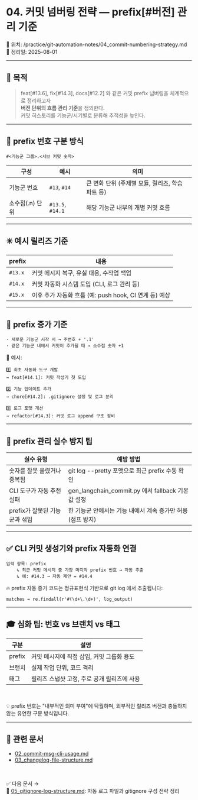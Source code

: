 # 04. 커밋 넘버링 전략 — prefix[#버전] 관리 기준

📁 위치: /practice/git-automation-notes/04_commit-numbering-strategy.md  
📅 정리일: 2025-08-01

---

## 🎯 목적

> feat[#13.6], fix[#14.3], docs[#12.2] 와 같은 커밋 prefix 넘버링을 체계적으로 정리하고자  
> **버전 단위의 흐름 관리 기준**을 정의한다.  
> 커밋 히스토리를 기능군/시기별로 분류해 추적성을 높인다.

---

## 🔢 prefix 번호 구분 방식

```
#<기능군 그룹>.<서브 커밋 숫자>
```

| 구성            | 예시           | 의미                          |
|-----------------|----------------|-------------------------------|
| 기능군 번호     | `#13`, `#14`   | 큰 변화 단위 (주제별 모듈, 릴리즈, 학습 파트 등) |
| 소수점(.n) 단위 | `#13.5`, `#14.1` | 해당 기능군 내부의 개별 커밋 흐름            |

---

## ✳️ 예시 릴리즈 기준

| prefix | 내용                                 |
|--------|--------------------------------------|
| `#13.x` | 커밋 메시지 복구, 유실 대응, 수작업 백업 |
| `#14.x` | 커밋 자동화 시스템 도입 (CLI, 로그 관리 등) |
| `#15.x` | 이후 추가 자동화 흐름 (예: push hook, CI 연계 등) 예상 |

---

## 🧩 prefix 증가 기준

```
· 새로운 기능군 시작 시 → 주번호 + '.1'
· 같은 기능군 내에서 커밋이 추가될 때 → 소수점 숫자 +1
```

📘 예시:

```
1️⃣ 최초 자동화 도구 개발
→ feat[#14.1]: 커밋 작성기 첫 도입

2️⃣ 기능 업데이트 추가
→ chore[#14.2]: .gitignore 설정 및 로그 분리

3️⃣ 로그 포맷 개선
→ refactor[#14.3]: 커밋 로그 append 구조 정비
```

---

## 🔄 prefix 관리 실수 방지 팁

| 실수 유형 | 예방 방법 |
|-----------|------------|
| 숫자를 잘못 올렸거나 중복됨 | git log --pretty 포맷으로 최근 prefix 수동 확인 |
| CLI 도구가 자동 추천 실패 | gen_langchain_commit.py 에서 fallback 기본값 설정 |
| prefix가 잘못된 기능군과 섞임 | 한 기능군 안에서는 기능 내에서 계속 증가만 허용 (점프 방지) |

---

## ✅ CLI 커밋 생성기와 prefix 자동화 연결

```
입력 항목: prefix
    ↳ 최근 커밋 메시지 중 가장 마지막 prefix 번호 → 자동 추출
    ↳ 예: #14.3 → 자동 제안 = #14.4
```

🔥 prefix 자동 증가 코드는 정규표현식 기반으로 git log 에서 추출됩니다:

```
matches = re.findall(r'#(\d+\.\d+)', log_output)
```

---

## 🎓 심화 팁: 번호 vs 브랜치 vs 태그

| 구분   | 설명                                        |
|--------|---------------------------------------------|
| prefix | 커밋 메시지에 직접 삽입, 커밋 그룹화 용도            |
| 브랜치 | 실제 작업 단위, 코드 격리                      |
| 태그   | 릴리즈 스냅샷 고정, 주로 공개 릴리즈에 사용           |

<br>

💡 prefix 번호는 "내부적인 의미 부여"에 탁월하며, 외부적인 릴리즈 버전과 충돌하지 않는 유연한 구분 방식입니다.

---

## 🔗 관련 문서

- [02_commit-msg-cli-usage.md](./02_commit-msg-cli-usage.md)
- [03_changelog-file-structure.md](./03_changelog-file-structure.md)

<br>

✅ 다음 문서 →  
📄 [05_gitignore-log-structure.md](./05_gitignore-log-structure.md): 자동 로그 파일과 gitignore 구성 전략 정리
